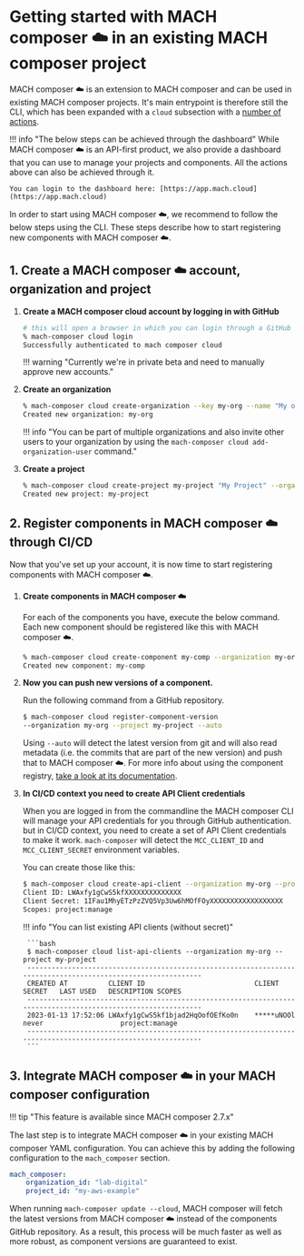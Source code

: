 # Getting started with MACH composer ☁️ in an existing MACH composer project

MACH composer ☁️ is an extension to MACH composer and can be used in existing
MACH composer projects. It's main entrypoint is therefore still the CLI, which
has been expanded with a `cloud` subsection with a [number of
actions](../reference/cli.md#cloud).

!!! info "The below steps can be achieved through the dashboard" 
    While MACH composer ☁️ is an API-first product, we also provide a dashboard that
    you can use to manage your projects and components. All the actions above
     can also be achieved through it.

    You can login to the dashboard here: [https://app.mach.cloud](https://app.mach.cloud)


In order to start using MACH composer ☁️, we recommend to follow the below steps
using the CLI. These steps describe how to start registering new components with
MACH composer ☁️.

## 1. Create a MACH composer ☁️ account, organization and project

1. **Create a MACH composer cloud account by logging in with GitHub**

    ```bash
    # this will open a browser in which you can login through a GitHub account
    % mach-composer cloud login
    Successfully authenticated to mach composer cloud
    ```

    !!! warning "Currently we're in private beta and need to manually approve new accounts."


1. **Create an organization**
    ```bash
    % mach-composer cloud create-organization --key my-org --name "My org name"
    Created new organization: my-org
    ```

    !!! info "You can be part of multiple organizations and also invite other users to your organization by using the `mach-composer cloud add-organization-user` command."

1. **Create a project**
    ```bash
    % mach-composer cloud create-project my-project "My Project" --organization my-org
    Created new project: my-project
    ```


## 2. Register components in MACH composer ☁️ through CI/CD

Now that you've set up your account, it is now time to start registering
components with MACH composer ☁️. 

1. **Create components in MACH composer ☁️**

    For each of the components you have, execute the below command. Each new
    component should be registered like this with MACH composer ☁️.

    ```bash
    % mach-composer cloud create-component my-comp --organization my-org --project my-project
    Created new component: my-comp
    ```

2. **Now you can push new versions of a component.**

    Run the following command from a GitHub repository.

    ```bash
    $ mach-composer cloud register-component-version
    --organization my-org --project my-project --auto
    ``` 

    Using `--auto` will detect the latest version from git and will also read
    metadata (i.e. the commits that are part of the new version) and push that
    to MACH composer ☁️. For more info about using the component registry, [take
    a look at its documentation](component-registry.md).

3. **In CI/CD context you need to create API Client credentials**
    
    When you are logged in from the commandline the MACH composer CLI will
    manage your API credentials for you through GitHub authentication. but in
    CI/CD context, you need to create a set of API Client credentials to make it
    work. `mach-composer` will detect the `MCC_CLIENT_ID` and
    `MCC_CLIENT_SECRET` environment variables. 

    You can create those like this:

    ```bash
    $ mach-composer cloud create-api-client --organization my-org --project my-project
    Client ID: LWAxfy1gCwS5kfXXXXXXXXXXXXXX
    Client Secret: 1IFau1MhyETzPzZVQ5Vp3Uw6hMOfFOyXXXXXXXXXXXXXXXXXX
    Scopes: project:manage
    ```

    !!! info "You can list existing API clients (without secret)"

        ```bash
        $ mach-composer cloud list-api-clients --organization my-org --project my-project
        --------------------------------------------------------------------------------------------------------------
        CREATED AT         	CLIENT ID                       	CLIENT SECRET	LAST USED	DESCRIPTION	SCOPES        	
        --------------------------------------------------------------------------------------------------------------
        2023-01-13 17:52:06	LWAxfy1gCwS5kf1bjad2HqOofOEfKo0n	*****uNOOl   	never    	           	project:manage	
        --------------------------------------------------------------------------------------------------------------
        ```

## 3. Integrate MACH composer ☁️ in your MACH composer configuration

!!! tip "This feature is available since MACH composer 2.7.x"

The last step is to integrate MACH composer ☁️ in your existing MACH composer
YAML configuration. You can achieve this by adding the following configuration
to the `mach_composer` section.

```yaml
mach_composer:
    organization_id: "lab-digital"
    project_id: "my-aws-example"
```

When running `mach-composer update --cloud`, MACH composer will fetch the latest
versions from MACH composer ☁️ instead of the components GitHub repository. As a
result, this process will be much faster as well as more robust, as component
versions are guaranteed to exist.
